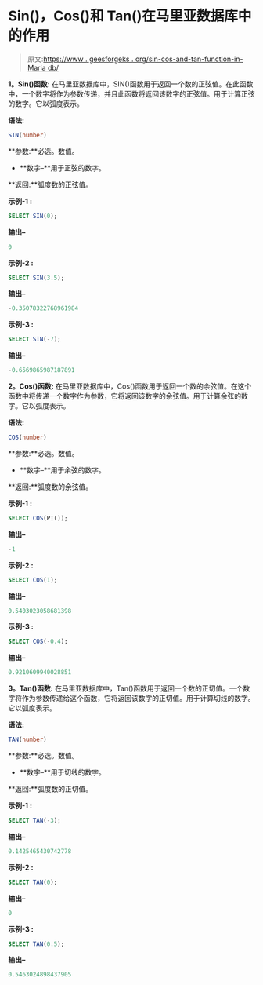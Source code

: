# Sin()，Cos()和 Tan()在马里亚数据库中的作用

> 原文:[https://www . geesforgeks . org/sin-cos-and-tan-function-in-Maria db/](https://www.geeksforgeeks.org/sin-cos-and-tan-function-in-mariadb/)

**1。Sin()函数:**
在马里亚数据库中，SIN()函数用于返回一个数的正弦值。在此函数中，一个数字将作为参数传递，并且此函数将返回该数字的正弦值。用于计算正弦的数字。它以弧度表示。

**语法:**

```sql
SIN(number)
```

**参数:**必选。数值。

*   **数字–**用于正弦的数字。

**返回:**弧度数的正弦值。

**示例-1 :**

```sql
SELECT SIN(0);
```

**输出–**

```sql
0
```

**示例-2 :**

```sql
SELECT SIN(3.5);
```

**输出–**

```sql
-0.35078322768961984
```

**示例-3 :**

```sql
SELECT SIN(-7);
```

**输出–**

```sql
-0.6569865987187891
```

**2。Cos()函数:**
在马里亚数据库中，Cos()函数用于返回一个数的余弦值。在这个函数中将传递一个数字作为参数，它将返回该数字的余弦值。用于计算余弦的数字。它以弧度表示。

**语法:**

```sql
COS(number)
```

**参数:**必选。数值。

*   **数字–**用于余弦的数字。

**返回:**弧度数的余弦值。

**示例-1 :**

```sql
SELECT COS(PI());
```

**输出–**

```sql
-1
```

**示例-2 :**

```sql
SELECT COS(1);
```

**输出–**

```sql
0.5403023058681398
```

**示例-3 :**

```sql
SELECT COS(-0.4);
```

**输出–**

```sql
0.9210609940028851
```

**3。Tan()函数:**
在马里亚数据库中，Tan()函数用于返回一个数的正切值。一个数字将作为参数传递给这个函数，它将返回该数字的正切值。用于计算切线的数字。它以弧度表示。

**语法:**

```sql
TAN(number)
```

**参数:**必选。数值。

*   **数字–**用于切线的数字。

**返回:**弧度数的正切值。

**示例-1 :**

```sql
SELECT TAN(-3);
```

**输出–**

```sql
0.1425465430742778
```

**示例-2 :**

```sql
SELECT TAN(0);
```

**输出–**

```sql
0
```

**示例-3 :**

```sql
SELECT TAN(0.5);
```

**输出–**

```sql
0.5463024898437905
```